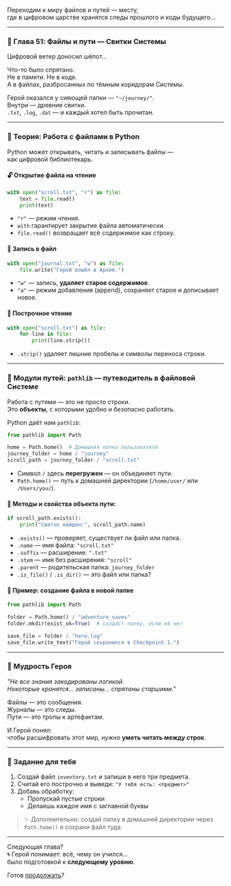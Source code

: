 Переходим к миру файлов и путей — месту,  
где в цифровом царстве хранятся следы прошлого и коды будущего...

---

### 📁 Глава 51: Файлы и пути — Свитки Системы

Цифровой ветер доносил шёпот…

Что-то было спрятано.  
Не в памяти. Не в коде.  
А в файлах, разбросанных по тёмным коридорам Системы.

Герой оказался у сияющей папки — `"~/journey/"`.  
Внутри — древние свитки.  
`.txt`, `.log`, `.dat` — и каждый хотел быть прочитан.

---

### 🧪 Теория: Работа с файлами в Python

Python может открывать, читать и записывать файлы —  
как цифровой библиотекарь.

#### 🔓 Открытие файла на чтение
```python
with open("scroll.txt", "r") as file:
    text = file.read()
    print(text)
```

- `"r"` — режим чтения.
- `with` гарантирует закрытие файла автоматически.
- `file.read()` возвращает всё содержимое как строку.

#### 📝 Запись в файл
```python
with open("journal.txt", "w") as file:
    file.write("Герой вошёл в Архив.")
```

- `"w"` — запись, **удаляет старое содержимое**.
- `"a"` — режим добавления (append), сохраняет старое и дописывает новое.

#### 🔁 Построчное чтение
```python
with open("scroll.txt") as file:
    for line in file:
        print(line.strip())
```

- `.strip()` удаляет лишние пробелы и символы переноса строки.

---

### 🧭 Модули путей: `pathlib` — путеводитель в файловой Системе

Работа с путями — это не просто строки.  
Это **объекты**, с которыми удобно и безопасно работать.

Python даёт нам `pathlib`:

```python
from pathlib import Path

home = Path.home()  # Домашняя папка пользователя
journey_folder = home / "journey"
scroll_path = journey_folder / "scroll.txt"
```

- Символ `/` здесь **перегружен** — он объединяет пути.
- `Path.home()` — путь к домашней директории (`/home/user/` или `/Users/you/`).

#### 📌 Методы и свойства объекта пути:

```python
if scroll_path.exists():
    print("Свиток найден:", scroll_path.name)
```

- `.exists()` — проверяет, существует ли файл или папка.
- `.name` — имя файла: `"scroll.txt"`
- `.suffix` — расширение: `".txt"`
- `.stem` — имя без расширения: `"scroll"`
- `.parent` — родительская папка: `journey_folder`
- `.is_file()` / `.is_dir()` — это файл или папка?

#### 🧪 Пример: создание файла в новой папке
```python
from pathlib import Path

folder = Path.home() / "adventure_saves"
folder.mkdir(exist_ok=True)  # создаст папку, если её нет

save_file = folder / "hero.log"
save_file.write_text("Герой сохранился в Checkpoint 1.")
```

---

### 🧠 Мудрость Героя

_"Не все знания закодированы логикой.  
Некоторые хранятся... записаны... спрятаны старшими."_

Файлы — это сообщения.  
Журналы — это следы.  
Пути — это тропы к артефактам.

И Герой понял:  
чтобы расшифровать этот мир, нужно **уметь читать между строк**.

---

### 🎯 Задание для тебя

1. Создай файл `inventory.txt` и запиши в него три предмета.
2. Считай его построчно и выведи: `"У тебя есть: <предмет>"`
3. Добавь обработку:
   - Пропускай пустые строки
   - Делаешь каждое имя с заглавной буквы

> ✨ Дополнительно: создай папку в домашней директории через `Path.home()` и сохрани файл туда.

---

Следующая глава?  
🌀 Герой понимает: всё, чему он учился...  
было подготовкой к **следующему уровню**.

Готов [продолжать](Chapter_52.md)?
